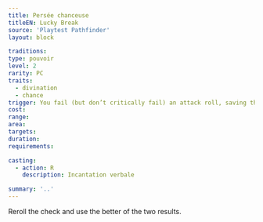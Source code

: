 ```yaml
---
title: Persée chanceuse
titleEN: Lucky Break
source: 'Playtest Pathfinder'
layout: block

traditions:
type: pouvoir
level: 2
rarity: PC
traits:
  - divination
  - chance
trigger: You fail (but don’t critically fail) an attack roll, saving throw, skill check, or Perception check.
cost: 
range: 
area: 
targets: 
duration: 
requirements: 

casting:
  - action: R
    description: Incantation verbale

summary: '..'
---
```

Reroll the check and use the better of the two results.